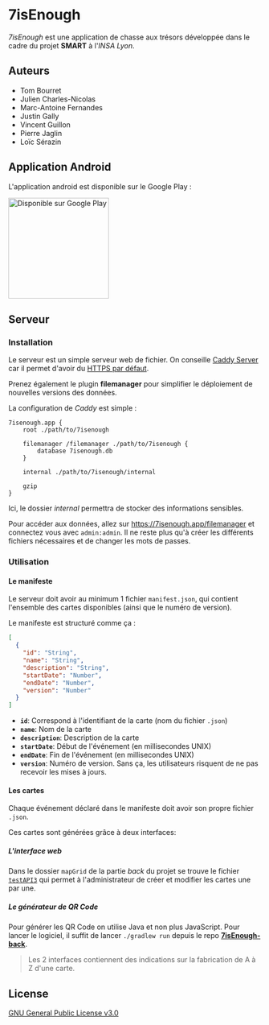 # 7isEnough

_7isEnough_ est une application de chasse aux trésors développée
dans le cadre du projet **SMART** à l'_INSA Lyon_.


## Auteurs

- Tom Bourret
- Julien Charles-Nicolas
- Marc-Antoine Fernandes
- Justin Gally
- Vincent Guillon
- Pierre Jaglin
- Loïc Sérazin


## Application Android

L'application android est disponible sur le Google Play :

<a href='https://play.google.com/store/apps/details?id=com.heptabargames.a7isenough'>
    <img alt='Disponible sur Google Play' width="200"
        src='https://play.google.com/intl/en_us/badges/images/generic/fr_badge_web_generic.png'/>
</a>

## Serveur

### Installation

Le serveur est un simple serveur web de fichier.
On conseille [Caddy Server](https://caddyserver.com) car il permet
d'avoir du [HTTPS par défaut](https://doesmysiteneedhttps.com/).

Prenez également le plugin **filemanager** pour simplifier le déploiement
de nouvelles versions des données.

La configuration de _Caddy_ est simple :

```
7isenough.app {
	root ./path/to/7isenough

	filemanager /filemanager ./path/to/7isenough {
		database 7isenough.db
	}

	internal ./path/to/7isenough/internal

	gzip
}
```

Ici, le dossier _internal_ permettra de stocker des informations sensibles.

Pour accéder aux données, allez sur https://7isenough.app/filemanager
et connectez vous avec `admin:admin`. Il ne reste plus qu'à créer les différents fichiers
nécessaires et de changer les mots de passes.

### Utilisation

#### Le manifeste

Le serveur doit avoir au minimum 1 fichier
`manifest.json`, qui contient l'ensemble des cartes disponibles (ainsi que le numéro de version).


Le manifeste est structuré comme ça :

```json
[
  {
    "id": "String",
    "name": "String",
    "description": "String",
    "startDate": "Number",
    "endDate": "Number",
    "version": "Number"
  }
]
```

- **`id`**: Correspond à l'identifiant de la carte (nom du fichier `.json`)
- **`name`**: Nom de la carte
- **`description`**: Description de la carte
- **`startDate`**: Début de l'événement (en millisecondes UNIX)
- **`endDate`**: Fin de l'événement (en millisecondes UNIX)
- **`version`**: Numéro de version. Sans ça, les utilisateurs risquent de ne pas recevoir les mises à jours.


#### Les cartes

Chaque événement déclaré dans le manifeste doit avoir son propre fichier `.json`.

Ces cartes sont générées grâce à deux interfaces:

##### L'interface web

Dans le dossier `mapGrid` de la partie _back_ du projet se trouve le fichier
[`testAPI3`](https://github.com/Heptabarnak/7IsEnough-back/blob/master/mapGrid/testAPI3.html)
qui permet à l'administrateur de créer et modifier les cartes une par une.

##### Le générateur de QR Code

Pour générer les QR Code on utilise Java et non plus JavaScript.
Pour lancer le logiciel, il suffit de lancer `./gradlew run` depuis
le repo **[7isEnough-back](https://github.com/Heptabarnak/7IsEnough-back/)**.

> Les 2 interfaces contiennent des indications sur la fabrication de A à Z d'une carte.

## License

[GNU General Public License v3.0](./LICENSE)